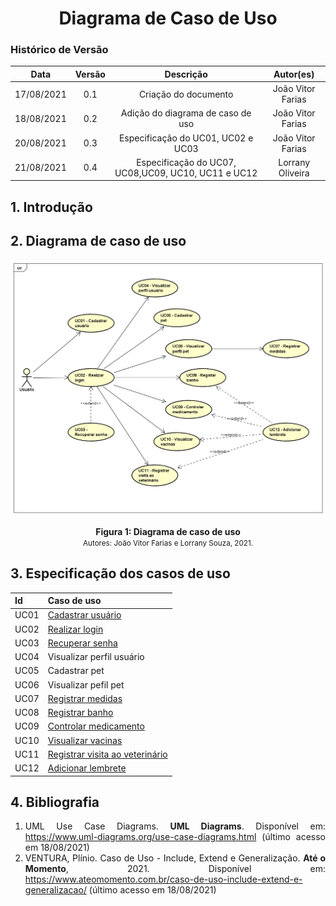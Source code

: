 # <center> Diagrama de Caso de Uso

### Histórico de Versão

|    Data    | Versão |             Descrição              |     Autor(es)     |
| :--------: | :----: | :--------------------------------: | :---------------: |
| 17/08/2021 |  0.1   |        Criação do documento        | João Vitor Farias |
| 18/08/2021 |  0.2   | Adição do diagrama de caso de uso  | João Vitor Farias |
| 20/08/2021 |  0.3   | Especificação do UC01, UC02 e UC03 | João Vitor Farias |
| 21/08/2021 |  0.4   | Especificação do UC07, UC08,UC09, UC10, UC11 e UC12 | Lorrany Oliveira  |


<div align="justify">

## 1. Introdução





## 2. Diagrama de caso de uso

<p align='center'>
    <img src='https://raw.githubusercontent.com/UnBArqDsw2021-1/2021.1_G01_Animalesco_docs/main/docs/assets/pages/use-case/use_case_diagram.png'>
    <figcaption align='center'>
        <b>Figura 1: Diagrama de caso de uso</b>
        <br>
        <small>Autores: João Vitor Farias e Lorrany Souza, 2021.</small>
    </figcaption>
</p>

## 3. Especificação dos casos de uso

| Id   | Caso de uso                               |
| ---- | ----------------------------------------- |
| UC01 | [Cadastrar usuário](casos-de-uso/UC01.md) |
| UC02 | [Realizar login](casos-de-uso/UC02.md)    |
| UC03 | [Recuperar senha](casos-de-uso/UC03.md)   |
| UC04 | Visualizar perfil usuário                 |
| UC05 | Cadastrar pet                             |
| UC06 | Visualizar pefil pet                      |
| UC07 | [Registrar medidas](casos-de-uso/UC07.md) |
| UC08 | [Registrar banho](casos-de-uso/UC08.md)   |
| UC09 | [Controlar medicamento](casos-de-uso/UC09.md)|
| UC10 | [Visualizar vacinas](casos-de-uso/UC10.md)|
| UC11 | [Registrar visita ao veterinário](casos-de-uso/UC11.md)|
| UC12 | [Adicionar lembrete](casos-de-uso/UC12.md)|

## 4. Bibliografia

1. UML Use Case Diagrams. **UML Diagrams**. Disponível em: https://www.uml-diagrams.org/use-case-diagrams.html (último acesso em 18/08/2021)
2. VENTURA, Plínio. Caso de Uso - Include, Extend e Generalização. **Até o Momento**, 2021. Disponível em: https://www.ateomomento.com.br/caso-de-uso-include-extend-e-generalizacao/ (último acesso em 18/08/2021)

</div>

